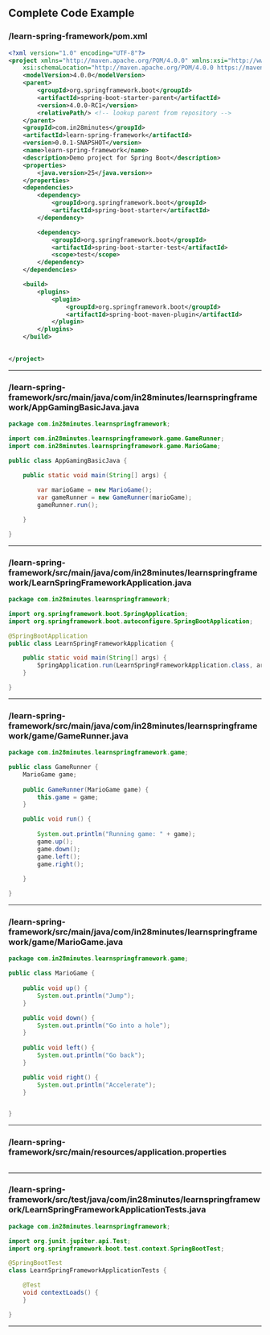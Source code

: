 <!---
Current Directory : /Users/ranga/Ranga/git/00.courses/master-spring-and-spring-boot/01-spring
-->

## Complete Code Example


### /learn-spring-framework/pom.xml

```xml
<?xml version="1.0" encoding="UTF-8"?>
<project xmlns="http://maven.apache.org/POM/4.0.0" xmlns:xsi="http://www.w3.org/2001/XMLSchema-instance"
	xsi:schemaLocation="http://maven.apache.org/POM/4.0.0 https://maven.apache.org/xsd/maven-4.0.0.xsd">
	<modelVersion>4.0.0</modelVersion>
	<parent>
		<groupId>org.springframework.boot</groupId>
		<artifactId>spring-boot-starter-parent</artifactId>
		<version>4.0.0-RC1</version>
		<relativePath/> <!-- lookup parent from repository -->
	</parent>
	<groupId>com.in28minutes</groupId>
	<artifactId>learn-spring-framework</artifactId>
	<version>0.0.1-SNAPSHOT</version>
	<name>learn-spring-framework</name>
	<description>Demo project for Spring Boot</description>
	<properties>
		<java.version>25</java.version>>
	</properties>
	<dependencies>
		<dependency>
			<groupId>org.springframework.boot</groupId>
			<artifactId>spring-boot-starter</artifactId>
		</dependency>

		<dependency>
			<groupId>org.springframework.boot</groupId>
			<artifactId>spring-boot-starter-test</artifactId>
			<scope>test</scope>
		</dependency>
	</dependencies>

	<build>
		<plugins>
			<plugin>
				<groupId>org.springframework.boot</groupId>
				<artifactId>spring-boot-maven-plugin</artifactId>
			</plugin>
		</plugins>
	</build>
	

</project>
```
---

### /learn-spring-framework/src/main/java/com/in28minutes/learnspringframework/AppGamingBasicJava.java

```java
package com.in28minutes.learnspringframework;

import com.in28minutes.learnspringframework.game.GameRunner;
import com.in28minutes.learnspringframework.game.MarioGame;

public class AppGamingBasicJava {

	public static void main(String[] args) {
		
		var marioGame = new MarioGame();
		var gameRunner = new GameRunner(marioGame);
		gameRunner.run();

	}

}
```
---

### /learn-spring-framework/src/main/java/com/in28minutes/learnspringframework/LearnSpringFrameworkApplication.java

```java
package com.in28minutes.learnspringframework;

import org.springframework.boot.SpringApplication;
import org.springframework.boot.autoconfigure.SpringBootApplication;

@SpringBootApplication
public class LearnSpringFrameworkApplication {

	public static void main(String[] args) {
		SpringApplication.run(LearnSpringFrameworkApplication.class, args);
	}

}
```
---

### /learn-spring-framework/src/main/java/com/in28minutes/learnspringframework/game/GameRunner.java

```java
package com.in28minutes.learnspringframework.game;

public class GameRunner {
	MarioGame game;
	
	public GameRunner(MarioGame game) {
		this.game = game;
	}

	public void run() {
		
		System.out.println("Running game: " + game);
		game.up();
		game.down();
		game.left();
		game.right();
		
	}

}
```
---

### /learn-spring-framework/src/main/java/com/in28minutes/learnspringframework/game/MarioGame.java

```java
package com.in28minutes.learnspringframework.game;

public class MarioGame {
	
	public void up() {
		System.out.println("Jump");
	}

	public void down() {
		System.out.println("Go into a hole");
	}
	
	public void left() {
		System.out.println("Go back");
	}

	public void right() {
		System.out.println("Accelerate");
	}


}
```
---

### /learn-spring-framework/src/main/resources/application.properties

```properties

```
---

### /learn-spring-framework/src/test/java/com/in28minutes/learnspringframework/LearnSpringFrameworkApplicationTests.java

```java
package com.in28minutes.learnspringframework;

import org.junit.jupiter.api.Test;
import org.springframework.boot.test.context.SpringBootTest;

@SpringBootTest
class LearnSpringFrameworkApplicationTests {

	@Test
	void contextLoads() {
	}

}
```
---
